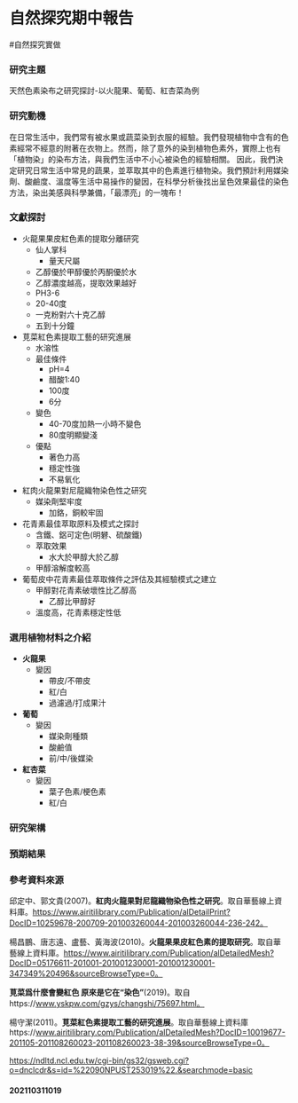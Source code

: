 # 自然探究期中報告
#自然探究實做


### 研究主題

天然色素染布之研究探討-以火龍果、葡萄、紅杏菜為例

### 研究動機

在日常生活中，我們常有被水果或蔬菜染到衣服的經驗。我們發現植物中含有的色素經常不經意的附著在衣物上。然而，除了意外的染到植物色素外，實際上也有「植物染」的染布方法，與我們生活中不小心被染色的經驗相關。
因此，我們決定研究日常生活中常見的蔬果，並萃取其中的色素進行植物染。我們預計利用媒染劑、酸鹼度、溫度等生活中易操作的變因，在科學分析後找出呈色效果最佳的染色方法，染出美感與科學兼備，「最漂亮」的一塊布！

### 文獻探討

- 火龍果果皮紅色素的提取分離研究
	- 仙人掌科
		- 量天尺屬
	- 乙醇優於甲醇優於丙酮優於水
	- 乙醇濃度越高，提取效果越好
	- PH3-6
	- 20-40度
	- 一克粉對六十克乙醇
	- 五到十分鐘
- 莧菜紅色素提取工藝的研究進展                                           
	- 水溶性
	- 最佳條件
		- pH=4
		- 醋酸1:40
		- 100度
		- 6分
	- 變色
		- 40-70度加熱一小時不變色
		- 80度明顯變淺
	- 優點
		- 著色力高
		- 穩定性強
		- 不易氧化
- 紅肉火龍果對尼龍織物染色性之研究
	- 媒染劑堅牢度
		- 加鉻，銅較牢固
- 花青素最佳萃取原料及模式之探討
	- 含鐵、鋁可定色(明礬、硫酸鐵)
	- 萃取效果
		- 水大於甲醇大於乙醇
	- 甲醇溶解度較高
- 葡萄皮中花青素最佳萃取條件之評估及其經驗模式之建立
	- 甲醇對花青素破壞性比乙醇高
		- 乙醇比甲醇好
	- 溫度高，花青素穩定性低

### 選用植物材料之介紹

- **火龍果**
    - 變因
        - 帶皮/不帶皮
        - 紅/白
        - 過濾過/打成果汁
- **葡萄**
    - 變因
        - 媒染劑種類
        - 酸鹼值
        - 前/中/後媒染
- **紅杏菜**
    - 變因
        - 葉子色素/梗色素
        - 紅/白

### 研究架構

### 預期結果

### 參考資料來源

邱定中、郭文貴(2007)。**紅肉火龍果對尼龍織物染色性之研究**。取自華藝線上資料庫。https://www.airitilibrary.com/Publication/alDetailPrint?DocID=10259678-200709-201003260044-201003260044-236-242。

楊昌鵬、唐志遠、盧藝、黃海波(2010)。**火龍果果皮紅色素的提取研究**。取自華藝線上資料庫。https://www.airitilibrary.com/Publication/alDetailedMesh?DocID=05176611-201001-201001230001-201001230001-347349%20496&sourceBrowseType=0。

**莧菜爲什麼會變紅色 原來是它在“染色”**(2019)。取自https://www.yskpw.com/gzys/changshi/75697.html。

楊守潔(2011)。**莧菜紅色素提取工藝的研究進展**。取自華藝線上資料庫https://www.airitilibrary.com/Publication/alDetailedMesh?DocID=10019677-201105-201108260023-201108260023-38-39&sourceBrowseType=0。

https://ndltd.ncl.edu.tw/cgi-bin/gs32/gsweb.cgi?o=dnclcdr&s=id=%22090NPUST253019%22.&searchmode=basic
#### 202110311019